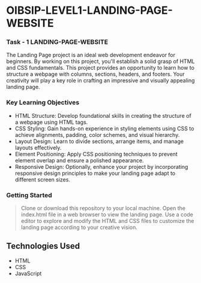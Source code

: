 # OIBSIP-LEVEL1-LANDING-PAGE-WEBSITE

### Task - 1 LANDING-PAGE-WEBSITE

The Landing Page project is an ideal web development endeavor for beginners. By working on this project, you'll establish a solid grasp of HTML and CSS fundamentals. This project provides an opportunity to learn how to structure a webpage with columns, sections, headers, and footers. Your creativity will play a key role in crafting an impressive and visually appealing landing page.

### Key Learning Objectives

- HTML Structure: Develop foundational skills in creating the structure of a webpage using HTML tags.
- CSS Styling: Gain hands-on experience in styling elements using CSS to achieve alignments, padding, color schemes, and visual hierarchy.
- Layout Design: Learn to divide sections, arrange items, and manage layouts effectively.
- Element Positioning: Apply CSS positioning techniques to prevent element overlap and ensure a polished appearance.
- Responsive Design: Optionally, enhance your project by incorporating responsive design principles to make your landing page adapt to different screen sizes.

### Getting Started
> Clone or download this repository to your local machine.
> Open the index.html file in a web browser to view the landing page.
> Use a code editor to explore and modify the HTML and CSS files to customize the landing page according to your creative vision.

## Technologies Used

- HTML
- CSS
- JavaScript
